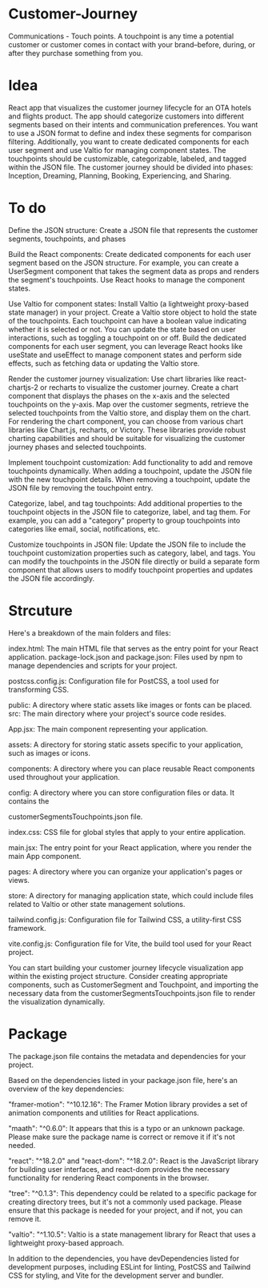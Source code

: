 # Customer-Journey
Communications - Touch points. A touchpoint is any time a potential customer or customer comes in contact with your brand–before, during, or after they purchase something from you.

# Idea
React app that visualizes the customer journey lifecycle for an OTA hotels and flights product. The app should categorize customers into different segments based on their intents and communication preferences. You want to use a JSON format to define and index these segments for comparison filtering. Additionally, you want to create dedicated components for each user segment and use Valtio for managing component states. The touchpoints should be customizable, categorizable, labeled, and tagged within the JSON file. The customer journey should be divided into phases: Inception, Dreaming, Planning, Booking, Experiencing, and Sharing.

# To do
Define the JSON structure: Create a JSON file that represents the customer segments, touchpoints, and phases

Build the React components: Create dedicated components for each user segment based on the JSON structure. For example, you can create a UserSegment component that takes the segment data as props and renders the segment's touchpoints. Use React hooks to manage the component states.

Use Valtio for component states: Install Valtio (a lightweight proxy-based state manager) in your project. Create a Valtio store object to hold the state of the touchpoints. Each touchpoint can have a boolean value indicating whether it is selected or not. You can update the state based on user interactions, such as toggling a touchpoint on or off. Build the dedicated components for each user segment, you can leverage React hooks like useState and useEffect to manage component states and perform side effects, such as fetching data or updating the Valtio store.

Render the customer journey visualization: Use chart libraries like react-chartjs-2 or recharts to visualize the customer journey. Create a chart component that displays the phases on the x-axis and the selected touchpoints on the y-axis. Map over the customer segments, retrieve the selected touchpoints from the Valtio store, and display them on the chart. For rendering the chart component, you can choose from various chart libraries like Chart.js, recharts, or Victory. These libraries provide robust charting capabilities and should be suitable for visualizing the customer journey phases and selected touchpoints.

Implement touchpoint customization: Add functionality to add and remove touchpoints dynamically. When adding a touchpoint, update the JSON file with the new touchpoint details. When removing a touchpoint, update the JSON file by removing the touchpoint entry.

Categorize, label, and tag touchpoints: Add additional properties to the touchpoint objects in the JSON file to categorize, label, and tag them. For example, you can add a "category" property to group touchpoints into categories like email, social, notifications, etc.

Customize touchpoints in JSON file: Update the JSON file to include the touchpoint customization properties such as category, label, and tags. You can modify the touchpoints in the JSON file directly or build a separate form component that allows users to modify touchpoint properties and updates the JSON file accordingly.

# Strcuture
Here's a breakdown of the main folders and files:

index.html: The main HTML file that serves as the entry point for your React application.
package-lock.json and package.json: Files used by npm to manage dependencies and scripts for your project.

postcss.config.js: Configuration file for PostCSS, a tool used for transforming CSS.

public: A directory where static assets like images or fonts can be placed.
src: The main directory where your project's source code resides.

App.jsx: The main component representing your application.

assets: A directory for storing static assets specific to your application, such as images or icons.

components: A directory where you can place reusable React components used throughout your application.

config: A directory where you can store configuration files or data. It contains the 

customerSegmentsTouchpoints.json file.

index.css: CSS file for global styles that apply to your entire application.

main.jsx: The entry point for your React application, where you render the main App component.

pages: A directory where you can organize your application's pages or views.

store: A directory for managing application state, which could include files related to Valtio or other state management solutions.

tailwind.config.js: Configuration file for Tailwind CSS, a utility-first CSS framework.

vite.config.js: Configuration file for Vite, the build tool used for your React project.

You can start building your customer journey lifecycle visualization app within the existing project structure. Consider creating appropriate components, such as CustomerSegment and Touchpoint, and importing the necessary data from the customerSegmentsTouchpoints.json file to render the visualization dynamically.


# Package
The package.json file contains the metadata and dependencies for your project.

Based on the dependencies listed in your package.json file, here's an overview of the key dependencies:

"framer-motion": "^10.12.16": The Framer Motion library provides a set of animation components and utilities for React applications.

"maath": "^0.6.0": It appears that this is a typo or an unknown package. Please make sure the package name is correct or remove it if it's not needed.

"react": "^18.2.0" and "react-dom": "^18.2.0": React is the JavaScript library for building user interfaces, and react-dom provides the necessary functionality for rendering React components in the browser.

"tree": "^0.1.3": This dependency could be related to a specific package for creating directory trees, but it's not a commonly used package. Please ensure that this package is needed for your project, and if not, you can remove it.

"valtio": "^1.10.5": Valtio is a state management library for React that uses a lightweight proxy-based approach.

In addition to the dependencies, you have devDependencies listed for development purposes, including ESLint for linting, PostCSS and Tailwind CSS for styling, and Vite for the development server and bundler.